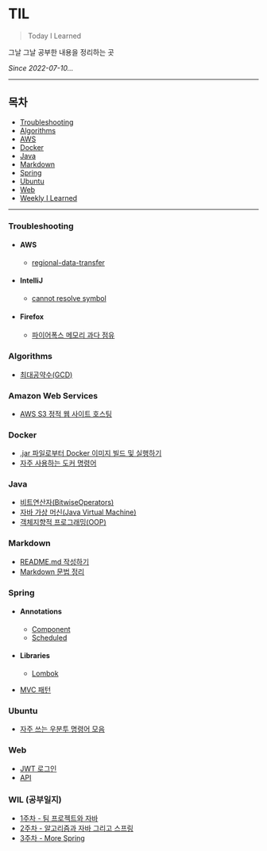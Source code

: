 # TIL

>Today I Learned

그날 그날 공부한 내용을 정리하는 곳

_Since 2022-07-10..._

---

## 목차

* [Troubleshooting](#Troubleshooting)
* [Algorithms](#Algorithms)
* [AWS](#AWS)
* [Docker](#Docker)
* [Java](#Java)
* [Markdown](#Markdown)
* [Spring](#Spring)
* [Ubuntu](#Ubuntu)
* [Web](#Web)
* [Weekly I Learned](#WIL-공부일지)

---

### Troubleshooting

* #### AWS

  * [regional-data-transfer](0_Troubleshooting/AWS/regional-data-transfer.md)

* #### IntelliJ

  * [cannot resolve symbol](0_Troubleshooting/IntelliJ/cannot-resolve-symbol.md)

* #### Firefox

  * [파이어폭스 메모리 과다 점유](0_Troubleshooting/Firefox/firefox-uses-too-much-memory.md)
  
### Algorithms

* [최대공약수(GCD)](Algorithms/GCD.md)

### Amazon Web Services

* [AWS S3 정적 웹 사이트 호스팅](AWS/S3/hosting-a-static-website.md)

### Docker

* [.jar 파일로부터 Docker 이미지 빌드 및 실행하기](Docker/build-image-and-run-from-jar.md)
* [자주 사용하는 도커 명령어](Docker/Commands.md)

### Java

* [비트연산자(BitwiseOperators)](Java/BitwiseOperators.md)
* [자바 가상 머신(Java Virtual Machine)](Java/JVM.md)
* [객체지향적 프로그래밍(OOP)](Java/OOP.md)

### Markdown

* [README.md 작성하기](README.md)
* [Markdown 문법 정리](Markdown/BasicMarkdown.md)

### Spring

* #### Annotations

  * [Component](Spring/Annotations/Component.md)
  * [Scheduled](Spring/Annotations/Scheduled.md)

* #### Libraries

  * [Lombok](Spring/Libraries/Lombok.md)

* [MVC 패턴](Spring/MVCPattern.md)

### Ubuntu

* [자주 쓰는 우분투 명령어 모음](Ubuntu/BasicUbuntuCommands.md)

### Web

* [JWT 로그인](Web/JWT.md)
* [API](Web/API.md)

### WIL (공부일지)

* [1주차 - 팀 프로젝트와 자바](WIL/220717_%ED%8C%80-%ED%94%84%EB%A1%9C%EC%A0%9D%ED%8A%B8%EC%99%80-%EC%9E%90%EB%B0%94.md)
* [2주차 - 알고리즘과 자바 그리고 스프링](WIL/220724_%EC%95%8C%EA%B3%A0%EB%A6%AC%EC%A6%98%EA%B3%BC-%EC%9E%90%EB%B0%94-%EA%B7%B8%EB%A6%AC%EA%B3%A0-%EC%8A%A4%ED%94%84%EB%A7%81.md)
* [3주차 - More Spring](WIL/220731_More-Spring.md)
